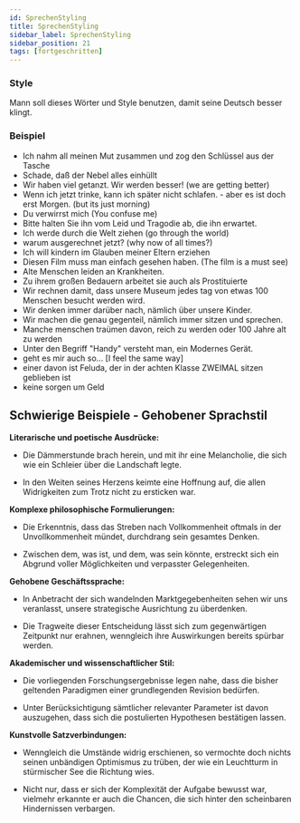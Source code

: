 ```yaml
---
id: SprechenStyling
title: SprechenStyling
sidebar_label: SprechenStyling
sidebar_position: 21
tags: [fortgeschritten]
---
```


### Style

Mann soll dieses Wörter und Style benutzen, damit seine Deutsch besser klingt.

### Beispiel

- Ich nahm all meinen Mut zusammen und zog den Schlüssel aus der Tasche
- Schade, daß der Nebel alles einhüllt
- Wir haben viel getanzt. Wir werden besser! (we are getting better)
- Wenn ich jetzt trinke, kann ich später nicht schlafen. - aber es ist doch erst Morgen. (but its just morning)
- Du verwirrst mich (You confuse me)
- Bitte halten Sie ihn vom Leid und Tragodie ab, die ihn erwartet.
- Ich werde durch die Welt ziehen (go through the world)
- warum ausgerechnet jetzt? (why now of all times?)
- Ich will kindern im Glauben meiner Eltern erziehen
- Diesen Film muss man einfach gesehen haben. (The film is a must see)
- Alte Menschen leiden an Krankheiten.
- Zu ihrem großen Bedauern arbeitet sie auch als Prostituierte
- Wir rechnen damit, dass unsere Museum jedes tag von etwas 100 Menschen besucht werden wird.
- Wir denken immer darüber nach, nämlich über unsere Kinder.
- Wir machen die genau gegenteil, nämlich immer sitzen und sprechen.
- Manche menschen traümen davon, reich zu werden oder 100 Jahre alt zu werden
- Unter den Begriff "Handy" versteht man, ein Modernes Gerät.
- geht es mir auch so... [I feel the same way]
- einer davon ist Feluda, der in der achten Klasse ZWEIMAL sitzen geblieben ist
- keine sorgen um Geld

## Schwierige Beispiele - Gehobener Sprachstil

**Literarische und poetische Ausdrücke:**

- Die Dämmerstunde brach herein, und mit ihr eine Melancholie, die sich wie ein Schleier über die Landschaft legte.

- In den Weiten seines Herzens keimte eine Hoffnung auf, die allen Widrigkeiten zum Trotz nicht zu ersticken war.

**Komplexe philosophische Formulierungen:**

- Die Erkenntnis, dass das Streben nach Vollkommenheit oftmals in der Unvollkommenheit mündet, durchdrang sein gesamtes Denken.

- Zwischen dem, was ist, und dem, was sein könnte, erstreckt sich ein Abgrund voller Möglichkeiten und verpasster Gelegenheiten.

**Gehobene Geschäftssprache:**

- In Anbetracht der sich wandelnden Marktgegebenheiten sehen wir uns veranlasst, unsere strategische Ausrichtung zu überdenken.

- Die Tragweite dieser Entscheidung lässt sich zum gegenwärtigen Zeitpunkt nur erahnen, wenngleich ihre Auswirkungen bereits spürbar werden.

**Akademischer und wissenschaftlicher Stil:**

- Die vorliegenden Forschungsergebnisse legen nahe, dass die bisher geltenden Paradigmen einer grundlegenden Revision bedürfen.

- Unter Berücksichtigung sämtlicher relevanter Parameter ist davon auszugehen, dass sich die postulierten Hypothesen bestätigen lassen.

**Kunstvolle Satzverbindungen:**

- Wenngleich die Umstände widrig erschienen, so vermochte doch nichts seinen unbändigen Optimismus zu trüben, der wie ein Leuchtturm in stürmischer See die Richtung wies.

- Nicht nur, dass er sich der Komplexität der Aufgabe bewusst war, vielmehr erkannte er auch die Chancen, die sich hinter den scheinbaren Hindernissen verbargen.
